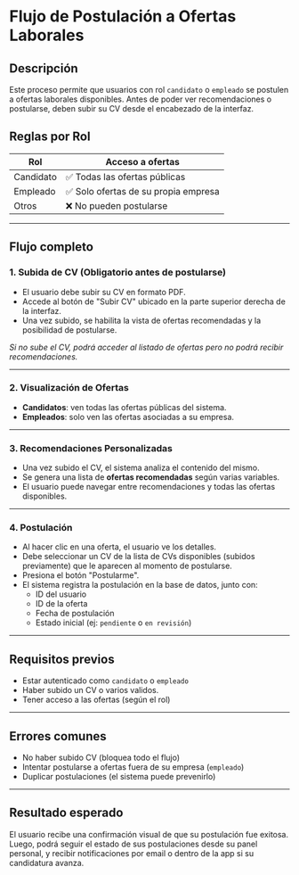# Flujo de Postulación a Ofertas Laborales

## Descripción

Este proceso permite que usuarios con rol `candidato` o `empleado` se postulen a ofertas laborales disponibles. Antes de poder ver recomendaciones o postularse, deben subir su CV desde el encabezado de la interfaz.

## Reglas por Rol

| Rol        | Acceso a ofertas                            |
|------------|---------------------------------------------|
| Candidato  | ✅ Todas las ofertas públicas               |
| Empleado   | ✅ Solo ofertas de su propia empresa       |
| Otros      | ❌ No pueden postularse                      |

---

## Flujo completo

### 1. Subida de CV (Obligatorio antes de postularse)

- El usuario debe subir su CV en formato PDF.
- Accede al botón de "Subir CV" ubicado en la parte superior derecha de la interfaz.
- Una vez subido, se habilita la vista de ofertas recomendadas y la posibilidad de postularse.

*Si no sube el CV, podrá acceder al listado de ofertas pero no podrá recibir recomendaciones.*

---

### 2. Visualización de Ofertas

- **Candidatos**: ven todas las ofertas públicas del sistema.
- **Empleados**: solo ven las ofertas asociadas a su empresa.

---

### 3. Recomendaciones Personalizadas

- Una vez subido el CV, el sistema analiza el contenido del mismo.
- Se genera una lista de **ofertas recomendadas** según varias variables.
- El usuario puede navegar entre recomendaciones y todas las ofertas disponibles.

---

### 4. Postulación

- Al hacer clic en una oferta, el usuario ve los detalles.
- Debe seleccionar un CV de la lista de CVs disponibles (subidos previamente) que le aparecen al momento de postularse.
- Presiona el botón "Postularme".
- El sistema registra la postulación en la base de datos, junto con:
  - ID del usuario
  - ID de la oferta
  - Fecha de postulación
  - Estado inicial (ej: `pendiente` o `en revisión`)

---

## Requisitos previos

- Estar autenticado como `candidato` o `empleado`
- Haber subido un CV o varios validos.
- Tener acceso a las ofertas (según el rol)

---

## Errores comunes

- No haber subido CV (bloquea todo el flujo)
- Intentar postularse a ofertas fuera de su empresa (`empleado`)
- Duplicar postulaciones (el sistema puede prevenirlo)

---

## Resultado esperado

El usuario recibe una confirmación visual de que su postulación fue exitosa. Luego, podrá seguir el estado de sus postulaciones desde su panel personal, y recibir notificaciones por email o dentro de la app si su candidatura avanza.

